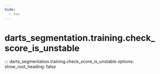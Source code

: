 ```yaml
---
hide:
  - toc
---
```

# <code class='doc-symbol doc-symbol-nav doc-symbol-function'></code>darts_segmentation.training.check_score_is_unstable

::: darts_segmentation.training.check_score_is_unstable
    options:
      show_root_heading: false
